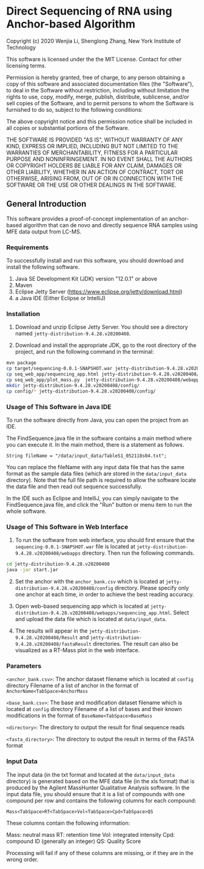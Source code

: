 # Direct Sequencing of RNA using Anchor-based Algorithm

Copyright (c) 2020 Wenjia Li, Shenglong Zhang, New York Institute of Technology

This software is licensed under the the MIT License. Contact for other licensing 
terms.

Permission is hereby granted, free of charge, to any person obtaining a copy
of this software and associated documentation files (the "Software"), to deal
in the Software without restriction, including without limitation the rights
to use, copy, modify, merge, publish, distribute, sublicense, and/or sell
copies of the Software, and to permit persons to whom the Software is
furnished to do so, subject to the following conditions:

The above copyright notice and this permission notice shall be included in all
copies or substantial portions of the Software.

THE SOFTWARE IS PROVIDED "AS IS", WITHOUT WARRANTY OF ANY KIND, EXPRESS OR
IMPLIED, INCLUDING BUT NOT LIMITED TO THE WARRANTIES OF MERCHANTABILITY,
FITNESS FOR A PARTICULAR PURPOSE AND NONINFRINGEMENT. IN NO EVENT SHALL THE
AUTHORS OR COPYRIGHT HOLDERS BE LIABLE FOR ANY CLAIM, DAMAGES OR OTHER
LIABILITY, WHETHER IN AN ACTION OF CONTRACT, TORT OR OTHERWISE, ARISING FROM,
OUT OF OR IN CONNECTION WITH THE SOFTWARE OR THE USE OR OTHER DEALINGS IN THE
SOFTWARE.

## General Introduction

This software provides a proof-of-concept implementation of an anchor-based algorithm 
that can de novo and directly sequence RNA samples using MFE data output from LC-MS.


### Requirements

To successfully install and run this software, you should download and install the
following software.

1. Java SE Development Kit (JDK) version "12.0.1" or above
2. Maven
3. Eclipse Jetty Server (https://www.eclipse.org/jetty/download.html)
4. a Java IDE (Either Eclipse or IntelliJ)


### Installation

1. Download and unzip Eclipse Jetty Server. You should see a directory named 
`jetty-distribution-9.4.28.v20200408`.

2. Download and install the appropriate JDK, go to the root directory of the project,
and run the following command in the terminal: 

```bash
mvn package
cp target/sequencing-0.0.1-SNAPSHOT.war jetty-distribution-9.4.28.v20200408/webapps/
cp seq_web_app/sequencing_app.html jetty-distribution-9.4.28.v20200408/webapps/
cp seq_web_app/plot_mass.py  jetty-distribution-9.4.28.v20200408/webapps/
mkdir jetty-distribution-9.4.28.v20200408/config/
cp config/* jetty-distribution-9.4.28.v20200408/config/
```


### Usage of This Software in Java IDE

To run the software directly from Java, you can open the project from an IDE.

The FindSequence.java file in the software contains a main method where you can execute it. In the
main method, there is a statement as follows.

`String fileName = "/data/input_data/TableS1_052118s04.txt";`

You can replace the fileName with any input data file that has the same format as the sample data files 
(which are stored in the `data/input_data` directory). Note that the full file path is required to allow 
the software locate the data file and then read out sequence successfully.

In the IDE such as Eclipse and IntelliJ, you can simply navigate to the FindSequence.java file, and
click the "Run" button or menu item to run the whole software.

### Usage of This Software in Web Interface

1. To run the software from web interface, you should first ensure that the `sequencing-0.0.1-SNAPSHOT.war`
file is located at `jetty-distribution-9.4.28.v20200408/webapps` directory. Then run the following commands.

```bash
cd jetty-distribution-9.4.28.v20200408
java -jar start.jar
```

2. Set the anchor with the `anchor_bank.csv` which is located at `jetty-distribution-9.4.28.v20200408/config` directory. Please specify 
only one anchor at each time, in order to achieve the best reading accuracy. 

3. Open web-based sequencing app which is located at `jetty-distribution-9.4.28.v20200408/webapps/sequencing_app.html`.
Select and upload the data file which is located at `data/input_data`. 

4. The results will appear in the `jetty-distribution-9.4.28.v20200408/Result` and `jetty-distribution-9.4.28.v20200408/fastaResult` 
directories. The result can also be visualized as a RT-Mass plot in the web interface.


### Parameters

`<anchor_bank.csv>`: The anchor dataset filename which is located at `config` directory
	Filename of a list of anchor in the format of `AnchorName<TabSpace>AnchorMass`

`<base_bank.csv>`: The base and modification dataset filename which is located at `config` directory
	Filename of a list of bases and their known modifications in the format of `BaseName<TabSpace>BaseMass`

`<directory>`: The directory to output the result for final sequence reads

`<fasta_directory>`: The directory to output the result in terms of the FASTA format

### Input Data

The input data (in the txt format and located at the `data/input_data` directory) is generated based 
on the MFE data file (in the xls format) that is produced by the Agilent MassHunter Qualitative 
Analysis software. In the input data file, you should ensure that it is a list of compounds with 
one compound per row and contains the following columns for each compound:

`Mass<TabSpace>RT<TabSpace>Vol<TabSpace>Cpd<TabSpace>QS`

These columns contain the following information:

Mass: neutral mass RT: retention time Vol: integrated intensity Cpd: compound ID (generally an integer) QS: Quality Score

Processing will fail if any of these columns are missing, or if they are in the wrong order.


